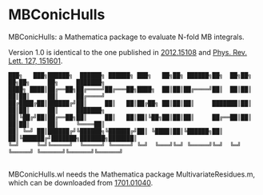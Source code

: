 # MBConicHulls
MBConicHulls: a Mathematica package to evaluate N-fold MB integrals.

Version 1.0 is identical to the one published in [2012.15108](https://arxiv.org/abs/2012.15108) and 
[Phys. Rev. Lett. 127, 151601](https://journals.aps.org/prl/abstract/10.1103/PhysRevLett.127.151601).

```
███╗   ███╗██████╗  ██████╗ ██████╗ ███╗   ██╗██╗ ██████╗██╗  ██╗██╗   ██╗██╗     ██╗     ███████╗
████╗ ████║██╔══██╗██╔════╝██╔═══██╗████╗  ██║██║██╔════╝██║  ██║██║   ██║██║     ██║     ██╔════╝
██╔████╔██║██████╔╝██║     ██║   ██║██╔██╗ ██║██║██║     ███████║██║   ██║██║     ██║     ███████╗
██║╚██╔╝██║██╔══██╗██║     ██║   ██║██║╚██╗██║██║██║     ██╔══██║██║   ██║██║     ██║     ╚════██║
██║ ╚═╝ ██║██████╔╝╚██████╗╚██████╔╝██║ ╚████║██║╚██████╗██║  ██║╚██████╔╝███████╗███████╗███████║
╚═╝     ╚═╝╚═════╝  ╚═════╝ ╚═════╝ ╚═╝  ╚═══╝╚═╝ ╚═════╝╚═╝  ╚═╝ ╚═════╝ ╚══════╝╚══════╝╚══════╝                                                                                                                                   


```

MBConicHulls.wl needs the Mathematica package MultivariateResidues.m, which can be downloaded from [1701.01040](https://arxiv.org/abs/1701.01040).

